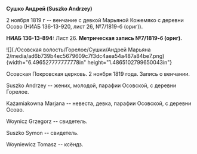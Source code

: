 **Сушко Андрей (Suszko Andrzey)**

2 ноября 1819 г -- венчание с девкой Марьяной Кожемяко с деревни Осово
(НИАБ 136-13-920, лист 26, №7/1819-б (ориг)).

**НИАБ 136-13-894:** Лист 26. **Метрическая запись №7/1819-б (ориг).**

![](./Осовская волость/Горелое/Сушки/Андрей Марьяна 2/media/ad6b739b4ec5679609c7f3dc4aea54a487a84be7.png){width="6.496527777777778in"
height="1.4865102799650043in"}

Осовская Покровская церковь. 2 ноября 1819 года. Запись о венчании.

Suszko Andrzey -- жених, молодой, парафии Осовской, с деревни Горелое.

Każamiakowna Marjana -- невеста, девка, парафии Осовской, с деревни
Осово.

Woynicz Grzegorz -- свидетель.

Suszko Symon -- свидетель.

Woyniewicz Tomasz -- ксёндз.

